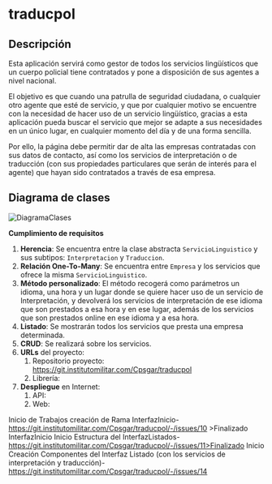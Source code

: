 # traducpol

## Descripción

Esta aplicación servirá como gestor de todos los servicios lingüísticos que un cuerpo policial tiene contratados y pone a disposición de sus agentes a nivel nacional.

El objetivo es que cuando una patrulla de seguridad ciudadana, o cualquier otro agente que esté de servicio, y que por cualquier motivo se encuentre con la necesidad de hacer uso de un servicio lingüístico, gracias a esta aplicación pueda buscar el servicio que mejor se adapte a sus necesidades en un único lugar, en cualquier momento del día y de una forma sencilla.

Por ello, la página debe permitir dar de alta las empresas contratadas con sus datos de contacto, así como los servicios de interpretación o de traducción (con sus propiedades particulares que serán de interés para el agente) que hayan sido contratados a través de esa empresa.

## Diagrama de clases

![DiagramaClases](https://git.institutomilitar.com/Cpsgar/traducpol/-/wikis/imagenes/DiagramaClases.png)

**Cumplimiento de requisitos**

1. **Herencia**: Se encuentra entre la clase abstracta `ServicioLinguistico` y sus subtipos: `Interpretacion` y `Traduccion`.
2. **Relación One-To-Many**: Se encuentra entre `Empresa` y los servicios que ofrece la misma `ServicioLinguistico`.
3. **Método personalizado**: El método recogerá como parámetros un idioma, una hora y un lugar donde se quiere hacer uso de un servicio de Interpretación, y devolverá los servicios de interpretación de ese idioma que son prestados a esa hora y en ese lugar, además de los servicios que son prestados online en ese idioma y a esa hora.
4. **Listado**: Se mostrarán todos los servicios que presta una empresa determinada.
5. **CRUD**: Se realizará sobre los servicios.
6. **URLs** del proyecto:
   1. Repositorio proyecto: https://git.institutomilitar.com/Cpsgar/traducpol 
   2. Librería: 
7. **Despliegue** en Internet:
   1. API: 
   2. Web: 

     
Inicio de Trabajos creación de Rama InterfazInicio-https://git.institutomilitar.com/Cpsgar/traducpol/-/issues/10 >Finalizado InterfazInicio
Inicio Estructura del InterfazListados-https://git.institutomilitar.com/Cpsgar/traducpol/-/issues/11>Finalizado 
Inicio Creación Componentes del Interfaz Listado (con los servicios de interpretación y traducción)- https://git.institutomilitar.com/Cpsgar/traducpol/-/issues/14

